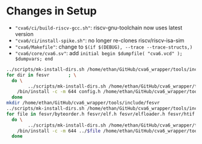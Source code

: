 
# Changes in Setup

* `"cva6/ci/build-riscv-gcc.sh"`: riscv-gnu-toolchain now uses latest version
* `"cva6/ci/install-spike.sh"`: no longer re-clones riscv/riscv-isa-sim
* `"cva6/Makefile"`: change to `$(if $(DEBUG), --trace --trace-structs,)`
* `"cva6/core/cva6.sv"`: add `initial begin $dumpfile( "cva6.vcd" ); $dumpvars; end`

```bash
../scripts/mk-install-dirs.sh /home/ethan/GitHub/cva6_wrapper/tools/include
for dir in fesvr       ; \
  do \
        ../scripts/mk-install-dirs.sh /home/ethan/GitHub/cva6_wrapper/tools/include/$dir; \
    /bin/install -c -m 644 config.h /home/ethan/GitHub/cva6_wrapper/tools/include/$dir; \
  done
mkdir /home/ethan/GitHub/cva6_wrapper/tools/include/fesvr
../scripts/mk-install-dirs.sh /home/ethan/GitHub/cva6_wrapper/tools/include
for file in fesvr/byteorder.h fesvr/elf.h fesvr/elfloader.h fesvr/htif.h fesvr/dtm.h fesvr/memif.h fesvr/syscall.h fesvr/context.h fesvr/htif_pthread.h fesvr/htif_hexwriter.h fesvr/option_parser.h fesvr/term.h fesvr/device.h fesvr/rfb.h fesvr/tsi.h riscv/mmio_plugin.h; \
  do \
        ../scripts/mk-install-dirs.sh /home/ethan/GitHub/cva6_wrapper/tools/include/`dirname $file`; \
    /bin/install -c -m 644 ../$file /home/ethan/GitHub/cva6_wrapper/tools/include/`dirname $file`; \
  done
```
